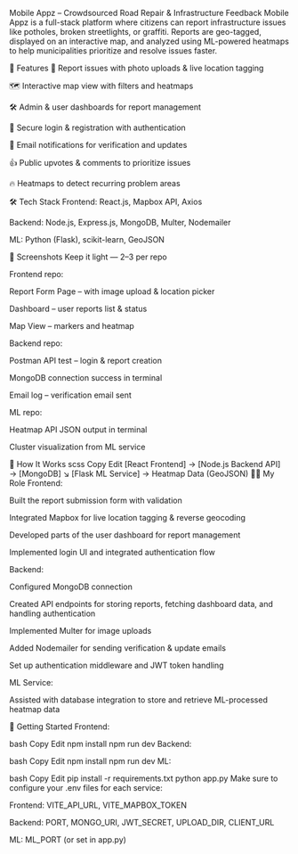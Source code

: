 Mobile Appz – Crowdsourced Road Repair & Infrastructure Feedback
Mobile Appz is a full-stack platform where citizens can report infrastructure issues like potholes, broken streetlights, or graffiti. Reports are geo-tagged, displayed on an interactive map, and analyzed using ML-powered heatmaps to help municipalities prioritize and resolve issues faster.

🚀 Features
📍 Report issues with photo uploads & live location tagging

🗺 Interactive map view with filters and heatmaps

🛠 Admin & user dashboards for report management

🔑 Secure login & registration with authentication

📧 Email notifications for verification and updates

👍 Public upvotes & comments to prioritize issues

🔥 Heatmaps to detect recurring problem areas

🛠 Tech Stack
Frontend: React.js, Mapbox API, Axios

Backend: Node.js, Express.js, MongoDB, Multer, Nodemailer

ML: Python (Flask), scikit-learn, GeoJSON

📸 Screenshots
Keep it light — 2–3 per repo

Frontend repo:

Report Form Page – with image upload & location picker

Dashboard – user reports list & status

Map View – markers and heatmap

Backend repo:

Postman API test – login & report creation

MongoDB connection success in terminal

Email log – verification email sent

ML repo:

Heatmap API JSON output in terminal

Cluster visualization from ML service

🔗 How It Works
scss
Copy
Edit
[React Frontend] → [Node.js Backend API] → [MongoDB]
                       ↘
                        [Flask ML Service] → Heatmap Data (GeoJSON)
👨‍💻 My Role
Frontend:

Built the report submission form with validation

Integrated Mapbox for live location tagging & reverse geocoding

Developed parts of the user dashboard for report management

Implemented login UI and integrated authentication flow

Backend:

Configured MongoDB connection

Created API endpoints for storing reports, fetching dashboard data, and handling authentication

Implemented Multer for image uploads

Added Nodemailer for sending verification & update emails

Set up authentication middleware and JWT token handling

ML Service:

Assisted with database integration to store and retrieve ML-processed heatmap data

🏃 Getting Started
Frontend:

bash
Copy
Edit
npm install
npm run dev
Backend:

bash
Copy
Edit
npm install
npm run dev
ML:

bash
Copy
Edit
pip install -r requirements.txt
python app.py
Make sure to configure your .env files for each service:

Frontend: VITE_API_URL, VITE_MAPBOX_TOKEN

Backend: PORT, MONGO_URI, JWT_SECRET, UPLOAD_DIR, CLIENT_URL

ML: ML_PORT (or set in app.py)

